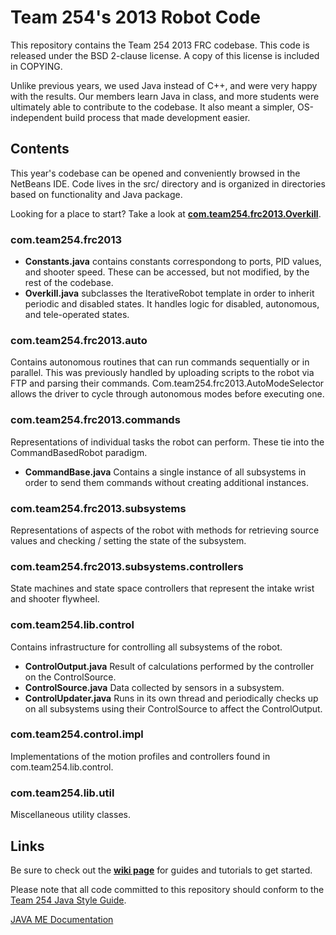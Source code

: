# Team 254's 2013 Robot Code

This repository contains the Team 254 2013 FRC codebase. This code is released under the BSD 2-clause license. A copy of this license is included in COPYING.

Unlike previous years, we used Java instead of C++, and were very happy with the results. Our members learn Java in class, and more students were ultimately able to contribute to the codebase. It also meant a simpler, OS-independent build process that made development easier.

## Contents

This year's codebase can be opened and conveniently browsed in the NetBeans IDE. Code lives in the src/ directory and is organized in directories based on functionality and Java package. 

Looking for a place to start? Take a look at [**com.team254.frc2013.Overkill**](https://github.com/Team254/FRC-2013/blob/master/src/com/team254/frc2013/Overkill.java).

### com.team254.frc2013
 * **Constants.java** contains constants correspondong to ports, PID values, and shooter speed. These can be accessed, but not modified, by the rest of the codebase.
 * **Overkill.java** subclasses the IterativeRobot template in order to inherit periodic and disabled states. It handles logic for disabled, autonomous, and tele-operated states.
 
### com.team254.frc2013.auto
Contains autonomous routines that can run commands sequentially or in parallel. This was previously handled by uploading scripts to the robot via FTP and parsing their commands. Com.team254.frc2013.AutoModeSelector allows the driver to cycle through autonomous modes before executing one. 

### com.team254.frc2013.commands
Representations of individual tasks the robot can perform. These tie into the CommandBasedRobot paradigm.

 * **CommandBase.java** Contains a single instance of all subsystems in order to send them commands without creating additional instances.

### com.team254.frc2013.subsystems
Representations of aspects of the robot with methods for retrieving source values and checking / setting the state of the subsystem. 

### com.team254.frc2013.subsystems.controllers
State machines and state space controllers that represent the intake wrist and shooter flywheel.

### com.team254.lib.control
Contains infrastructure for controlling all subsystems of the robot.

 * **ControlOutput.java** Result of calculations performed by the controller on the ControlSource. 
 * **ControlSource.java** Data collected by sensors in a subsystem.
 * **ControlUpdater.java** Runs in its own thread and periodically checks up on all subsystems using their ControlSource to affect the ControlOutput. 

### com.team254.control.impl
Implementations of the motion profiles and controllers found in com.team254.lib.control.

### com.team254.lib.util
Miscellaneous utility classes. 

## Links 

Be sure to check out the **[wiki page](https://github.com/Team254/FRC-2013/wiki)** for guides and tutorials to get  started.  

Please note that all code committed to this repository should conform to the [Team 254 Java Style Guide](https://docs.google.com/document/d/1gMsSANhnIE8b1mUcJgBJa87dqTzh7N4hOPB8679nu7E/edit).

[JAVA ME Documentation](http://docs.oracle.com/javame/config/cldc/ref-impl/cldc1.1/jsr139/index.html)
